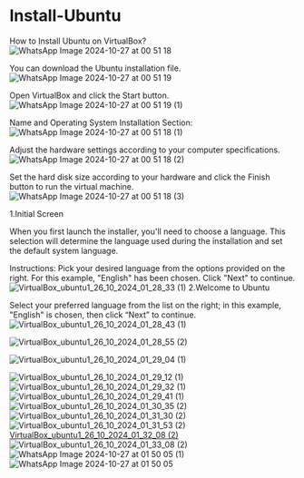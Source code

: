 # Install-Ubuntu
How to Install Ubuntu on VirtualBox?
![WhatsApp Image 2024-10-27 at 00 51 18](https://github.com/user-attachments/assets/f514b6e9-e9b3-45e5-96a5-d081d20c7165)

You can download the Ubuntu installation file.
![WhatsApp Image 2024-10-27 at 00 51 19](https://github.com/user-attachments/assets/cd5431ce-b681-448f-8267-be82386b5bd2)

Open VirtualBox and click the Start button.
![WhatsApp Image 2024-10-27 at 00 51 19 (1)](https://github.com/user-attachments/assets/5125ec86-29da-4216-ba60-c71940436e7f)

Name and Operating System Installation Section:
![WhatsApp Image 2024-10-27 at 00 51 18 (1)](https://github.com/user-attachments/assets/3d28000a-8e05-4275-8385-5446f19f193c)

Adjust the hardware settings according to your computer specifications.
![WhatsApp Image 2024-10-27 at 00 51 18 (2)](https://github.com/user-attachments/assets/165f44c4-23a5-4dbf-95d3-a2a2f7749b91)

Set the hard disk size according to your hardware and click the Finish button to run the virtual machine.
![WhatsApp Image 2024-10-27 at 00 51 18 (3)](https://github.com/user-attachments/assets/5e3dc732-d354-444e-9d73-0c16a45fc1af)

1.Initial Screen

When you first launch the installer, you'll need to choose a language. This selection will determine the language used during the installation and set the default system language.

Instructions: Pick your desired language from the options provided on the right. For this example, "English" has been chosen. Click "Next" to continue.
![VirtualBox_ubuntu1_26_10_2024_01_28_33 (1)](https://github.com/user-attachments/assets/1deb4115-e8e9-44ab-8e53-9c9fd1e0f9e9)
2.Welcome to Ubuntu

Select your preferred language from the list on the right; in this example, "English" is chosen, then click “Next” to continue.
![VirtualBox_ubuntu1_26_10_2024_01_28_43 (1)](https://github.com/user-attachments/assets/08a8ebdc-73c4-4f39-9700-60ab29e63e76)

![VirtualBox_ubuntu1_26_10_2024_01_28_55 (2)](https://github.com/user-attachments/assets/beb6503b-1884-4021-82cf-d6f1db659d33)

![VirtualBox_ubuntu1_26_10_2024_01_29_04 (1)](https://github.com/user-attachments/assets/19cfc3b5-c1ce-4151-95bd-6eabdb7d434c)

![VirtualBox_ubuntu1_26_10_2024_01_29_12 (1)](https://github.com/user-attachments/assets/22a7b815-63eb-47a4-b297-6439182fbf82)
![VirtualBox_ubuntu1_26_10_2024_01_29_32 (1)](https://github.com/user-attachments/assets/e11ced45-6a39-4238-b277-5e78964bb609)
![VirtualBox_ubuntu1_26_10_2024_01_29_41 (1)](https://github.com/user-attachments/assets/77df6fca-d23f-49c6-8566-7c5295306250)
![VirtualBox_ubuntu1_26_10_2024_01_30_35 (2)](https://github.com/user-attachments/assets/f7ffd068-28cd-4855-a57b-507596d0d1e5)
![VirtualBox_ubuntu1_26_10_2024_01_31_30 (2)](https://github.com/user-attachments/assets/308e0e0f-689e-413f-a3e5-969c9a5d9a3f)
![VirtualBox_ubuntu1_26_10_2024_01_31_53 (2)](https://github.com/user-attachments/assets/fcf98866-1ab2-4f9b-b839-1c94a7b389ef)
[VirtualBox_ubuntu1_26_10_2024_01_32_08 (2)](https://github.com/user-attachments/assets/64421a40-a831-42bb-9a24-39622f899b70)
![VirtualBox_ubuntu1_26_10_2024_01_33_08 (2)](https://github.com/user-attachments/assets/c314f347-dc70-42b8-8c49-2d2219ad84b2)
![WhatsApp Image 2024-10-27 at 01 50 05 (1)](https://github.com/user-attachments/assets/b0919098-a731-45d4-8cc4-1be1a5150e41)
![WhatsApp Image 2024-10-27 at 01 50 05](https://github.com/user-attachments/assets/68651090-fa37-44a1-a5d4-6f1e15d797b7)






